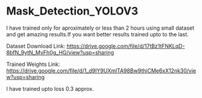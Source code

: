 # Mask_Detection_YOLOV3
I have trained only for aproximately or less than 2 hours using small dataset and get amazing results.If you want better results trained upto to the last.

Dataset Download Link: https://drive.google.com/file/d/17tBz1tFNKLqD-8bfN_9ytN_MvFh0g_HG/view?usp=sharing

Trained Weights Link: https://drive.google.com/file/d/1_d9IY9UXmlTA98Bw9thiCMe6xX12nk30/view?usp=sharing

I have trained upto loss 0.3 approx.
